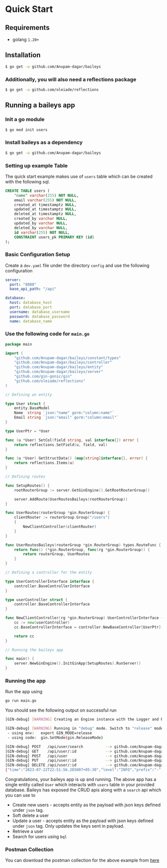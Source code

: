 # Quick Start

## Requirements
- golang `1.20+`

## Installation
```bash
$ go get -u github.com/Anupam-dagar/baileys
```

### Additionally, you will also need a reflections package
```bash
$ go get -u github.com/oleiade/reflections
```

## Running a baileys app

### Init a go module
```bash
$ go mod init users
```

### Install baileys as a dependency
```bash
$ go get -u github.com/Anupam-dagar/baileys
```

### Setting up example Table
The quick start example makes use of `users` table which can be created with the following sql.
```sql
CREATE TABLE users (
	"name" varchar(255) NOT NULL,
	email varchar(255) NOT NULL,
	created_at timestamptz NULL,
	updated_at timestamptz NULL,
	deleted_at timestamptz NULL,
	created_by varchar NULL,
	updated_by varchar NULL,
	deleted_by varchar NULL,
	id varchar(255) NOT NULL,
	CONSTRAINT users_pk PRIMARY KEY (id)
);
```

### Basic Configuration Setup
Create a `dev.yaml` file under the directory `config` and use the following configuration
```yaml
server:
  port: "8080"
  base_api_path: "/api"

database:
  host: database_host
  port: database_port
  username: database_username
  password: database_password
  name: database_name
```

### Use the following code for `main.go`
```go
package main

import (
	"github.com/Anupam-dagar/baileys/constant/types"
	"github.com/Anupam-dagar/baileys/controller"
	"github.com/Anupam-dagar/baileys/entity"
	"github.com/Anupam-dagar/baileys/server"
	"github.com/gin-gonic/gin"
	"github.com/oleiade/reflections"
)

// Defining an entity

type User struct {
	entity.BaseModel
	Name  string `json:"name" gorm:"column:name"`
	Email string `json:"email" gorm:"column:email"`
}

type UserPtr = *User

func (u *User) SetCol(field string, val interface{}) error {
	return reflections.SetField(u, field, val)
}

func (u *User) GetStructData() (map[string]interface{}, error) {
	return reflections.Items(u)
}

// Defining routes

func SetupRoutes() {
	rootRouterGroup := server.GetGinEngine().GetRootRouterGroup()

	server.AddRoute(UserRoutesBaileys(rootRouterGroup))
}

func UserRoutes(routerGroup *gin.RouterGroup) {
	clientRouter := routerGroup.Group("/users")
	{
		NewClientController(clientRouter)
	}
}

func UserRoutesBaileys(routerGroup *gin.RouterGroup) types.RouteFunc {
	return func() (*gin.RouterGroup, func(rg *gin.RouterGroup)) {
		return routerGroup, UserRoutes
	}
}

// Defining a controller for the entity

type UserControllerInterface interface {
	controller.BaseControllerInterface
}

type userController struct {
	controller.BaseControllerInterface
}

func NewClientController(rg *gin.RouterGroup) UserControllerInterface {
	cc := new(userController)
	cc.BaseControllerInterface = controller.NewBaseController[UserPtr](rg)

	return cc
}

// Running the baileys app

func main() {
	server.NewGinEngine().InitGinApp(SetupRoutes).RunServer()
}
```

### Running the app
Run the app using
```bash
go run main.go
```

You should see the following output on successful run
```bash
[GIN-debug] [WARNING] Creating an Engine instance with the Logger and Recovery middleware already attached.

[GIN-debug] [WARNING] Running in "debug" mode. Switch to "release" mode in production.
 - using env:   export GIN_MODE=release
 - using code:  gin.SetMode(gin.ReleaseMode)

[GIN-debug] POST   /api/user/search          --> github.com/Anupam-dagar/baileys/controller.NewBaseController[...].func1 (3 handlers)
[GIN-debug] GET    /api/user/:id             --> github.com/Anupam-dagar/baileys/controller.NewBaseController[...].func2 (3 handlers)
[GIN-debug] POST   /api/user                 --> github.com/Anupam-dagar/baileys/controller.NewBaseController[...].func3 (3 handlers)
[GIN-debug] PUT    /api/user/:id             --> github.com/Anupam-dagar/baileys/controller.NewBaseController[...].func4 (3 handlers)
[GIN-debug] DELETE /api/user/:id             --> github.com/Anupam-dagar/baileys/controller.NewBaseController[...].func5 (3 handlers)
{"time":"2023-07-22T22:51:56.285007+05:30","level":"INFO","prefix":"-","file":"server.go","line":"76","message":"Starting server on port: 8080"}
```

Congratulations, your baileys app is up and running. The above app has a single entity called `User` which interacts with `users` table in your provided database.
Baileys has exposed the CRUD apis along with a `search` api which you can use to
- Create new users - accepts entity as the payload with json keys defined under `json` tag.
- Soft delete a user
- Update a user - accepts entity as the payload with json keys defined under `json` tag. Only updates the keys sent in payload.
- Retrieve a user
- Search for users using `bql`

### Postman Collection
You can download the postman collection for the above example from [here](https://github.com/Anupam-dagar/baileys)